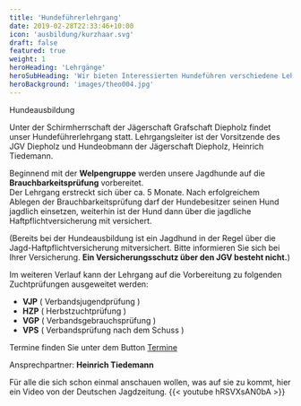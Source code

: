 ```yaml
---
title: 'Hundeführerlehrgang'
date: 2019-02-28T22:33:46+10:00
icon: 'ausbildung/kurzhaar.svg'
draft: false
featured: true
weight: 1
heroHeading: 'Lehrgänge'
heroSubHeading: 'Wir bieten Interessierten Hundeführen verschiedene Lehrgänge an'
heroBackground: 'images/theo004.jpg'
---
```

Hundeausbildung

Unter der Schirmherrschaft der Jägerschaft Grafschaft Diepholz findet unser Hundeführerlehrgang statt. Lehrgangsleiter ist der Vorsitzende des JGV Diepholz und Hundeobmann der Jägerschaft Diepholz, Heinrich Tiedemann. 

Beginnend mit der **Welpengruppe** werden unsere Jagdhunde auf die **Brauchbarkeitsprüfung** vorbereitet.  
Der Lehrgang erstreckt sich über ca. 5 Monate. Nach erfolgreichem Ablegen der Brauchbarkeitsprüfung darf der Hundebesitzer seinen Hund jagdlich einsetzen, weiterhin ist der Hund dann über die jagdliche Haftpflichtversicherung mit versichert. 

(Bereits bei der Hundeausbildung ist ein Jagdhund in der Regel über die Jagd-Haftpflichtversicherung mitversichert. Bitte informieren Sie sich bei Ihrer Versicherung. **Ein Versicherungsschutz über den JGV besteht nicht.**)

Im weiteren Verlauf kann der Lehrgang auf die Vorbereitung zu 
folgenden Zuchtprüfungen ausgeweitet werden:

* **VJP** ( Verbandsjugendprüfung )
* **HZP** ( Herbstzuchtprüfung )
* **VGP** ( Verbandsgebrauchsprüfung )
* **VPS** ( Verbandsprüfung nach dem Schuss )

Termine finden Sie unter dem Button [Termine](/termine/)
  
  
Ansprechpartner: **Heinrich Tiedemann**


Für alle die sich schon einmal anschauen wollen, was auf sie zu kommt, hier ein Video von der Deutschen Jagdzeitung.
{{< youtube hRSVXsAN0bA >}}
